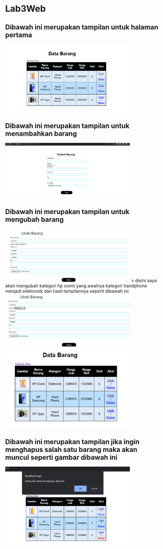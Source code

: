 # Lab3Web

## Dibawah ini merupakan tampilan untuk halaman pertama
<img src="./ss/ss.png" style="margin: auto; width:400px;">

## Dibawah ini merupakan tampilan untuk menambahkan barang
<img src="./ss/sss.png" style="margin: auto; width:400px;">

## Dibawah ini merupakan tampilan untuk mengubah barang
<img src="./ss/ssss.png" style="margin: auto; width:400px;">
> disini saya akan mengubah kategori hp xiomi yang awalnya kategori handphone menjadi elektronik dan hasil tampilannya seperti dibawah ini
<img src="./ss/sssss.png" style="margin: auto; width:400px;">
<img src="./ss/sssssss.png" style="margin: auto; width:400px;">

## Dibawah ini merupakan tampilan jika ingin menghapus salah satu barang maka akan muncul seperti gambar dibawah ini
<img src="./ss/ssssssss.png" style="margin: auto; width:400px;">